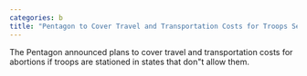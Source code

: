 ```yaml
---
categories: b
title: "Pentagon to Cover Travel and Transportation Costs for Troops Seeking Abortions"
---
```

The Pentagon announced plans to cover travel and transportation costs for abortions if troops are stationed in states that don"t allow them.